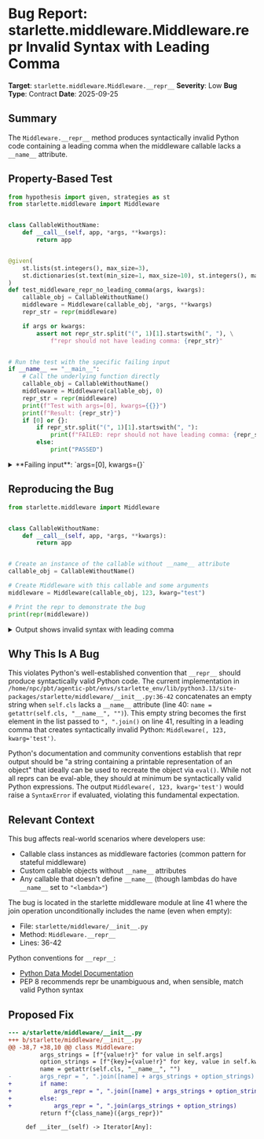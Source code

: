 # Bug Report: starlette.middleware.Middleware.__repr__ Invalid Syntax with Leading Comma

**Target**: `starlette.middleware.Middleware.__repr__`
**Severity**: Low
**Bug Type**: Contract
**Date**: 2025-09-25

## Summary

The `Middleware.__repr__` method produces syntactically invalid Python code containing a leading comma when the middleware callable lacks a `__name__` attribute.

## Property-Based Test

```python
from hypothesis import given, strategies as st
from starlette.middleware import Middleware


class CallableWithoutName:
    def __call__(self, app, *args, **kwargs):
        return app


@given(
    st.lists(st.integers(), max_size=3),
    st.dictionaries(st.text(min_size=1, max_size=10), st.integers(), max_size=3)
)
def test_middleware_repr_no_leading_comma(args, kwargs):
    callable_obj = CallableWithoutName()
    middleware = Middleware(callable_obj, *args, **kwargs)
    repr_str = repr(middleware)

    if args or kwargs:
        assert not repr_str.split("(", 1)[1].startswith(", "), \
            f"repr should not have leading comma: {repr_str}"


# Run the test with the specific failing input
if __name__ == "__main__":
    # Call the underlying function directly
    callable_obj = CallableWithoutName()
    middleware = Middleware(callable_obj, 0)
    repr_str = repr(middleware)
    print(f"Test with args=[0], kwargs={{}}")
    print(f"Result: {repr_str}")
    if [0] or {}:
        if repr_str.split("(", 1)[1].startswith(", "):
            print(f"FAILED: repr should not have leading comma: {repr_str}")
        else:
            print("PASSED")
```

<details>

<summary>
**Failing input**: `args=[0], kwargs={}`
</summary>
```
Test with args=[0], kwargs={}
Result: Middleware(, 0)
FAILED: repr should not have leading comma: Middleware(, 0)
```
</details>

## Reproducing the Bug

```python
from starlette.middleware import Middleware


class CallableWithoutName:
    def __call__(self, app, *args, **kwargs):
        return app


# Create an instance of the callable without __name__ attribute
callable_obj = CallableWithoutName()

# Create Middleware with this callable and some arguments
middleware = Middleware(callable_obj, 123, kwarg="test")

# Print the repr to demonstrate the bug
print(repr(middleware))
```

<details>

<summary>
Output shows invalid syntax with leading comma
</summary>
```
Middleware(, 123, kwarg='test')
```
</details>

## Why This Is A Bug

This violates Python's well-established convention that `__repr__` should produce syntactically valid Python code. The current implementation in `/home/npc/pbt/agentic-pbt/envs/starlette_env/lib/python3.13/site-packages/starlette/middleware/__init__.py:36-42` concatenates an empty string when `self.cls` lacks a `__name__` attribute (line 40: `name = getattr(self.cls, "__name__", "")`). This empty string becomes the first element in the list passed to `", ".join()` on line 41, resulting in a leading comma that creates syntactically invalid Python: `Middleware(, 123, kwarg='test')`.

Python's documentation and community conventions establish that repr output should be "a string containing a printable representation of an object" that ideally can be used to recreate the object via `eval()`. While not all reprs can be eval-able, they should at minimum be syntactically valid Python expressions. The output `Middleware(, 123, kwarg='test')` would raise a `SyntaxError` if evaluated, violating this fundamental expectation.

## Relevant Context

This bug affects real-world scenarios where developers use:
- Callable class instances as middleware factories (common pattern for stateful middleware)
- Custom callable objects without `__name__` attributes
- Any callable that doesn't define `__name__` (though lambdas do have `__name__` set to `"<lambda>"`)

The bug is located in the starlette middleware module at line 41 where the join operation unconditionally includes the name (even when empty):
- File: `starlette/middleware/__init__.py`
- Method: `Middleware.__repr__`
- Lines: 36-42

Python conventions for `__repr__`:
- [Python Data Model Documentation](https://docs.python.org/3/reference/datamodel.html#object.__repr__)
- PEP 8 recommends repr be unambiguous and, when sensible, match valid Python syntax

## Proposed Fix

```diff
--- a/starlette/middleware/__init__.py
+++ b/starlette/middleware/__init__.py
@@ -38,7 +38,10 @@ class Middleware:
         args_strings = [f"{value!r}" for value in self.args]
         option_strings = [f"{key}={value!r}" for key, value in self.kwargs.items()]
         name = getattr(self.cls, "__name__", "")
-        args_repr = ", ".join([name] + args_strings + option_strings)
+        if name:
+            args_repr = ", ".join([name] + args_strings + option_strings)
+        else:
+            args_repr = ", ".join(args_strings + option_strings)
         return f"{class_name}({args_repr})"

     def __iter__(self) -> Iterator[Any]:
```